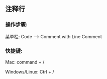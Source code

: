 ## 

## 注释行



### 操作步骤:



菜单栏: Code —&gt; Comment with Line Comment



### 快捷键: 

Mac: command + \/ 

Windows\/Linux: Ctrl + \/


